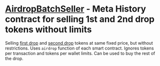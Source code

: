# [AirdropBatchSeller](/contracts/AirdropBatchSeller.sol) - Meta History contract for selling 1st and 2nd drop tokens without limits

Selling [first drop](./FairXYZMH.md) and [second drop](./DropMH.md) tokens at same fixed price, but without restrictions.
Uses `airdrop` function of each smart contract.
Ignores tokens per transaction and tokens per wallet limits.
Can be used to buy the rest of the drop.
